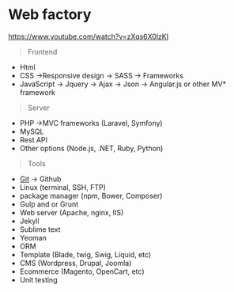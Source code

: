 # Web factory 
https://www.youtube.com/watch?v=zXqs6X0lzKI

>Frontend

 - Html 
 - CSS ->Responsive design -> SASS -> Frameworks 
 - JavaScript -> Jquery -> Ajax -> Json -> Angular.js or other MV* framework

> Server

- PHP ->MVC frameworks (Laravel, Symfony) 
- MySQL
- Rest API 
- Other options (Node.js, .NET, Ruby, Python)

>Tools

- [Git](https://try.github.io/levels/1/challenges/1) -> Github 
- Linux (terminal, SSH, FTP)
- package manager (npm, Bower, Composer)
- Gulp and or Grunt
- Web server (Apache, nginx, IIS)  
- Jekyll 
- Sublime text 
- Yeoman 
- ORM
- Template (Blade, twig, Swig, Liquid, etc) 
- CMS (Wordpress, Drupal, Joomla) 
- Ecommerce (Magento, OpenCart, etc)
- Unit testing
